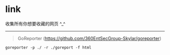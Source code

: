 # link
收集所有你想要收藏的网页 ^_^

---

> GoReporter (https://github.com/360EntSecGroup-Skylar/goreporter)
```
goreporter -p ./ -r ./goreport -f html
```